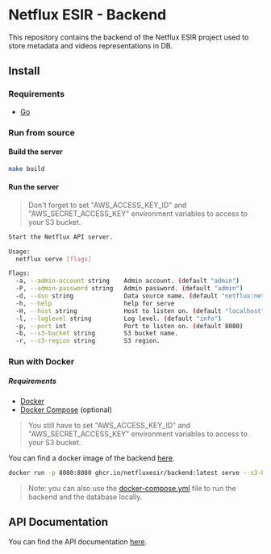 # Netflux ESIR - Backend

This repository contains the backend of the Netflux ESIR project used to store metadata and videos representations in DB.

## Install

### Requirements

- [Go](https://golang.org/doc/install)

### Run from source

#### Build the server

```bash
make build
```

#### Run the server

> Don't forget to set "AWS_ACCESS_KEY_ID" and "AWS_SECRET_ACCESS_KEY" environment variables to access to your S3 bucket.

```bash
Start the Netflux API server.

Usage:
  netflux serve [flags]

Flags:
  -a, --admin-account string    Admin account. (default "admin")
  -P, --admin-password string   Admin password. (default "admin")
  -d, --dsn string              Data source name. (default "netflux:netflux@postgres:5432/netflux?sslmode=disable")
  -h, --help                    help for serve
  -H, --host string             Host to listen on. (default "localhost")
  -l, --loglevel string         Log level. (default "info")
  -p, --port int                Port to listen on. (default 8080)
  -b, --s3-bucket string        S3 bucket name.
  -r, --s3-region string        S3 region.
```

### Run with Docker

##### Requirements

- [Docker](https://docs.docker.com/get-docker/)
- [Docker Compose](https://docs.docker.com/compose/install/) (optional)

> You still have to set "AWS_ACCESS_KEY_ID" and "AWS_SECRET_ACCESS_KEY" environment variables to access to your S3 bucket.

You can find a docker image of the backend [here](https://github.com/NetfluxESIR/backend/pkgs/container/backend).

```bash
docker run -p 8080:8080 ghcr.io/netfluxesir/backend:latest serve --s3-bucket <your-bucket-name> --s3-region <your-bucket-region>
```

> Note: you can also use the [docker-compose.yml](./docker-compose.yaml) file to run the backend and the database locally.


## API Documentation

You can find the API documentation [here](./pkg/api/specs/pkg/video-api/openapi.yaml).